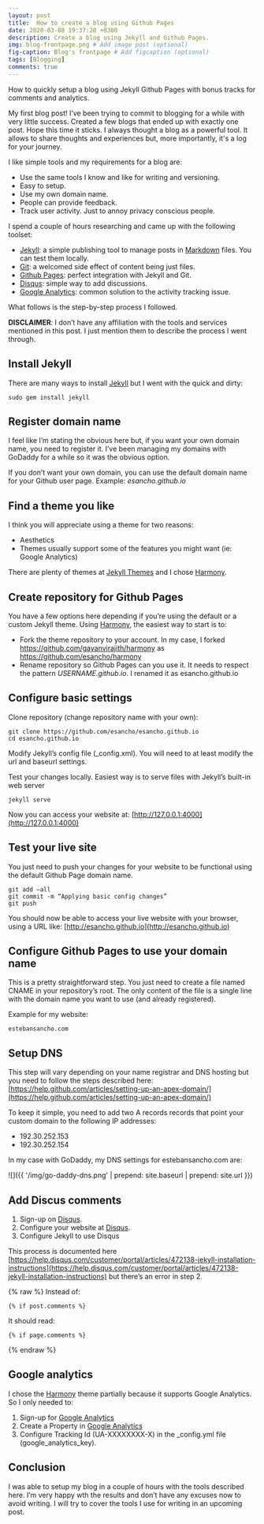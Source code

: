 ```yaml
---
layout: post
title:  How to create a blog using Github Pages
date: 2020-03-08 19:37:20 +0300
description: Create a blog using Jekyll and Github Pages.
img: blog-frontpage.png # Add image post (optional)
fig-caption: Blog's frontpage # Add figcaption (optional)
tags: [Blogging]
comments: true
---
```

How to quickly setup a blog using Jekyll Github Pages with bonus tracks for comments and analytics.

My first blog post! I’ve been trying to commit to blogging for a while with very little success. Created a few blogs that ended up with exactly one post. Hope this time it sticks. I always thought a blog as a powerful tool. It allows to share thoughts and experiences but, more importantly, it's a log for your journey.

I like simple tools and my requirements for a blog are:

- Use the same tools I know and like for writing and versioning.
- Easy to setup.
- Use my own domain name.
- People can provide feedback.
- Track user activity. Just to annoy privacy conscious people.

I spend a couple of hours researching and came up with the following toolset:

- [Jekyll][jekyll]: a simple publishing tool to manage posts in [Markdown][markdown] files. You can test them locally.
- [Git][git]: a welcomed side effect of content being just files.
- [Github Pages][gp]: perfect integration with Jekyll and Git.
- [Disqus][disqus]: simple way to add discussions.
- [Google Analytics][ga]: common solution to the activity tracking issue.

What follows is the step-by-step process I followed.

__DISCLAIMER__: I don’t have any affiliation with the tools and services mentioned in this post. I just mention them to describe the process I went through.

## Install Jekyll
There are many ways to install [Jekyll][jekyll] but I went with the quick and dirty:

    sudo gem install jekyll

## Register domain name
I feel like I’m stating the obvious here but, if you want your own domain name, you need to register it. I’ve been managing my domains with GoDaddy for a while so it was the obvious option.

If you don’t want your own domain, you can use the default domain name for your Github user page. Example: _esancho.github.io_

## Find a theme you like
I think you will appreciate using a theme for two reasons:

- Aesthetics
- Themes usually support some of the features you might want (ie: Google Analytics)

There are plenty of themes at [Jekyll Themes][jt] and I chose [Harmony][harmony].

## Create repository for Github Pages
You have a few options here depending if you’re using the default or a custom Jekyll theme.
Using [Harmony][], the easiest way to start is to:

- Fork the theme repository to your account. In my case, I forked https://github.com/gayanvirajith/harmony as https://github.com/esancho/harmony
- Rename repository so Github Pages can you use it. It needs to respect the pattern _USERNAME.github.io_. I renamed it as esancho.github.io

## Configure basic settings
Clone repository (change repository name with your own):

    git clone https://github.com/esancho/esancho.github.io
    cd esancho.github.io

Modify Jekyll’s config file (_config.xml). You will need to at least modify the url and baseurl settings.

Test your changes locally. Easiest way is to serve files with Jekyll’s built-in web server

    jekyll serve

Now you can access your website at: [http://127.0.0.1:4000](http://127.0.0.1:4000)

## Test your live site
You just need to push your changes for your website to be functional using the default Github Page domain name.

    git add —all
    git commit -m “Applying basic config changes”
    git push

You should now be able to access your live website with your browser, using a URL like: [http://esancho.github.io](http://esancho.github.io)

## Configure Github Pages to use your domain name

This is a pretty straightforward step. You just need to create a  file named CNAME in your repository’s root. The only content of the file is a single line with the domain name you want to use (and already registered).

Example for my website:

    estebansancho.com

## Setup DNS

This step will vary depending on your name registrar and DNS hosting but you need to follow the steps described here: [https://help.github.com/articles/setting-up-an-apex-domain/](https://help.github.com/articles/setting-up-an-apex-domain/)

To keep it simple, you need to add two A records records that point your custom domain to the following IP addresses:

- 192.30.252.153
- 192.30.252.154

In my case with GoDaddy, my DNS settings for estebansancho.com are:

![]({{ '/img/go-daddy-dns.png' | prepend: site.baseurl | prepend: site.url }})

## Add Discus comments
1. Sign-up on [Disqus][].
2. Configure your website at [Disqus][].
3. Configure Jekyll to use Disqus

This process is documented here [https://help.disqus.com/customer/portal/articles/472138-jekyll-installation-instructions](https://help.disqus.com/customer/portal/articles/472138-jekyll-installation-instructions) but there’s an error in step 2.

{% raw %}
Instead of:

    {% if post.comments %}

It should read:

    {% if page.comments %}

{% endraw %}

## Google analytics
I chose the [Harmony][] theme partially because it supports Google Analytics. So I only needed to:

1. Sign-up for [Google Analytics][ga]
2. Create a Property in [Google Analytics][ga]
3. Configure Tracking Id (UA-XXXXXXXX-X) in the _config.yml file (google_analytics_key).

## Conclusion
I was able to setup my blog in a couple of hours with the tools described here. I’m very happy wth the results and don’t have any excuses now to avoid writing.
I will try to cover the tools I use for writing in an upcoming post.

[jekyll]:    http://jekyllrb.com
[git]: https://git-scm.com
[markdown]: http://daringfireball.net/projects/markdown/
[gp]: http://pages.github.com/
[disqus]: https://disqus.com
[ga]: https://analytics.google.com/
[jt]: http://jekyllthemes.org/
[harmony]: http://jekyllthemes.org/themes/harmony/